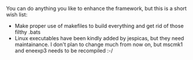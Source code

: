 You can do anything you like to enhance the framework, but this is a short wish list:

- Make proper use of makefiles to build everything and get rid of those filthy .bats
- Linux executables have been kindly added by jespicas, but they need maintainance. I don't plan to change much from now on, but mscmk1 and eneexp3 needs to be recompiled :-/